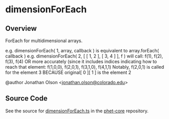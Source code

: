 # dimensionForEach

## Overview

ForEach for multidimensional arrays.

e.g. dimensionForEach( 1, array, callback ) is equivalent to array.forEach( callback )
e.g. dimensionForEach( 2, [ [ 1, 2 ], [ 3, 4 ] ], f ) will call:
     f(1), f(2), f(3), f(4)
  OR more accurately (since it includes indices indicating how to reach that element:
     f(1,0,0), f(2,0,1), f(3,1,0), f(4,1,1)
  Notably, f(2,0,1) is called for the element 3 BECAUSE original[ 0 ][ 1 ] is the element 2

@author Jonathan Olson &lt;jonathan.olson@colorado.edu&gt;



## Source Code

See the source for [dimensionForEach.ts](https://github.com/phetsims/phet-core/blob/main/js/dimensionForEach.ts) in the [phet-core](https://github.com/phetsims/phet-core) repository.
